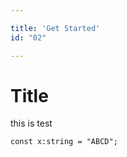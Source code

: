 ```yaml
---

title: 'Get Started'
id: "02"

---
```


# Title 

this is test

```tsx
const x:string = "ABCD";
```